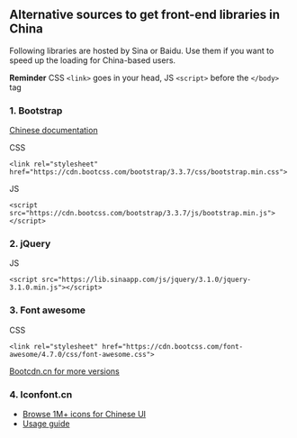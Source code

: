 ## Alternative sources to get front-end libraries in China

Following libraries are hosted by Sina or Baidu.
Use them if you want to speed up the loading for China-based users.

**Reminder** CSS `<link>` goes in your head, JS `<script>` before the `</body>` tag

### 1. Bootstrap

[Chinese documentation](http://v3.bootcss.com/)

CSS

```<link rel="stylesheet" href="https://cdn.bootcss.com/bootstrap/3.3.7/css/bootstrap.min.css">```

JS

```<script src="https://cdn.bootcss.com/bootstrap/3.3.7/js/bootstrap.min.js"></script>```

### 2. jQuery

JS

```<script src="https://lib.sinaapp.com/js/jquery/3.1.0/jquery-3.1.0.min.js"></script>```

### 3. Font awesome

CSS

```<link rel="stylesheet" href="https://cdn.bootcss.com/font-awesome/4.7.0/css/font-awesome.css">```

[Bootcdn.cn for more versions](http://www.bootcdn.cn/font-awesome/)

### 4. Iconfont.cn

- [Browse 1M+ icons for Chinese UI](http://www.iconfont.cn/)
- [Usage guide](http://www.iconfont.cn/help/detail?spm=a313x.7781069.1998910419.14&helptype=code)


